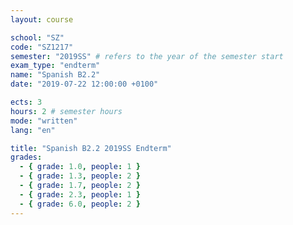```yaml
---
layout: course

school: "SZ"
code: "SZ1217"
semester: "2019SS" # refers to the year of the semester start
exam_type: "endterm"
name: "Spanish B2.2"
date: "2019-07-22 12:00:00 +0100"

ects: 3
hours: 2 # semester hours
mode: "written"
lang: "en"

title: "Spanish B2.2 2019SS Endterm"
grades:
  - { grade: 1.0, people: 1 }
  - { grade: 1.3, people: 2 }
  - { grade: 1.7, people: 2 }
  - { grade: 2.3, people: 1 }
  - { grade: 6.0, people: 2 }
---
```



